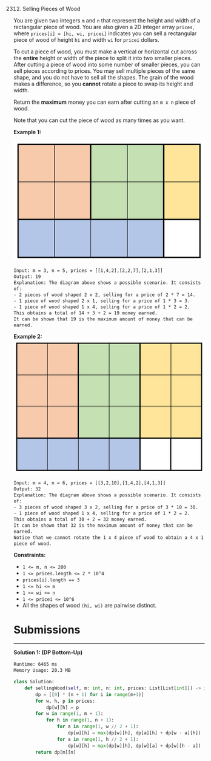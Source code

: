 2312. Selling Pieces of Wood

You are given two integers `m` and `n` that represent the height and width of a rectangular piece of wood. You are also given a 2D integer array `prices`, where `prices[i] = [hi, wi, pricei]` indicates you can sell a rectangular piece of wood of height `hi` and width `wi` for `pricei` dollars.

To cut a piece of wood, you must make a vertical or horizontal cut across the **entire** height or width of the piece to split it into two smaller pieces. After cutting a piece of wood into some number of smaller pieces, you can sell pieces according to prices. You may sell multiple pieces of the same shape, and you do not have to sell all the shapes. The grain of the wood makes a difference, so you **cannot** rotate a piece to swap its height and width.

Return the **maximum** money you can earn after cutting an `m x n` piece of wood.

Note that you can cut the piece of wood as many times as you want.

 

**Example 1:**

![2312_ex1.png](img/2312_ex1.png)
```
Input: m = 3, n = 5, prices = [[1,4,2],[2,2,7],[2,1,3]]
Output: 19
Explanation: The diagram above shows a possible scenario. It consists of:
- 2 pieces of wood shaped 2 x 2, selling for a price of 2 * 7 = 14.
- 1 piece of wood shaped 2 x 1, selling for a price of 1 * 3 = 3.
- 1 piece of wood shaped 1 x 4, selling for a price of 1 * 2 = 2.
This obtains a total of 14 + 3 + 2 = 19 money earned.
It can be shown that 19 is the maximum amount of money that can be earned.
```

**Example 2:**
![2312_ex2new.png](img/2312_ex2new.png)
```
Input: m = 4, n = 6, prices = [[3,2,10],[1,4,2],[4,1,3]]
Output: 32
Explanation: The diagram above shows a possible scenario. It consists of:
- 3 pieces of wood shaped 3 x 2, selling for a price of 3 * 10 = 30.
- 1 piece of wood shaped 1 x 4, selling for a price of 1 * 2 = 2.
This obtains a total of 30 + 2 = 32 money earned.
It can be shown that 32 is the maximum amount of money that can be earned.
Notice that we cannot rotate the 1 x 4 piece of wood to obtain a 4 x 1 piece of wood.
```

**Constraints:**

* `1 <= m, n <= 200`
* `1 <= prices.length <= 2 * 10^4`
* `prices[i].length == 3`
* `1 <= hi <= m`
* `1 <= wi <= n`
* `1 <= pricei <= 10^6`
* All the shapes of wood `(hi, wi)` are pairwise distinct.

# Submissions
---
**Solution 1: (DP Bottom-Up)**
```
Runtime: 6465 ms
Memory Usage: 20.3 MB
```
```python
class Solution:
    def sellingWood(self, m: int, n: int, prices: List[List[int]]) -> int:
        dp = [[0] * (n + 1) for i in range(m+1)]
        for w, h, p in prices:
            dp[w][h] = p
        for w in range(1, m + 1):
            for h in range(1, n + 1):
                for a in range(1, w // 2 + 1):
                    dp[w][h] = max(dp[w][h], dp[a][h] + dp[w - a][h])
                for a in range(1, h // 2 + 1):
                    dp[w][h] = max(dp[w][h], dp[w][a] + dp[w][h - a])
        return dp[m][n]
```
